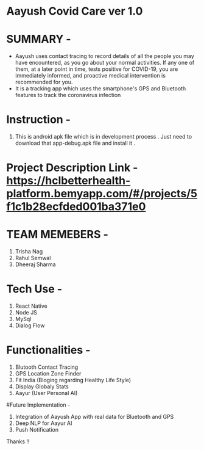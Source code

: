  # Aayush Covid Care ver 1.0
 
 # SUMMARY -

- Aayush uses contact tracing to record details of all the people you may have encountered, as you go about your normal activities. If any one of them, at a later point in time, tests positive for COVID-19, you are immediately informed, and proactive medical intervention is recommended for you.​
- It is a tracking app which uses the smartphone's GPS and Bluetooth features to track the coronavirus infection

 # Instruction -
 1. This is android apk file which is in development process . Just need to download that app-debug.apk file and install it .

# Project Description Link - https://hclbetterhealth-platform.bemyapp.com/#/projects/5f1c1b28ecfded001ba371e0


# TEAM MEMEBERS -
 
 1. Trisha Nag
 2. Rahul Semwal
 3. Dheeraj Sharma
 
# Tech Use -
 1. React Native
 2. Node JS
 3. MySql
 4. Dialog Flow
 
  
  
 
 # Functionalities -
 
  1. Blutooth Contact Tracing
  2. GPS Location Zone Finder
  3. Fit India (Bloging regarding Healthy Life Style)
  4. Display Globaly Stats 
  5. Aayur (User Personal AI)
  
#Future Implementation -

  1. Integration of Aayush App with real data for Bluetooth and GPS 
  2. Deep NLP for Aayur AI
  3. Push Notification 
 
 
 Thanks !!


